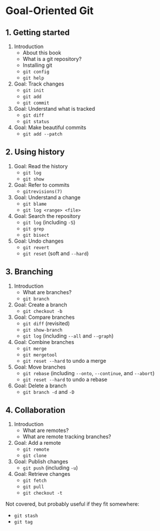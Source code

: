 # Goal-Oriented Git

## 1. Getting started

1. Introduction
    * About this book
    * What is a git repository?
    * Installing git
    * `git config`
    * `git help`
2. Goal: Track changes
    * `git init`
    * `git add`
    * `git commit`
3. Goal: Understand what is tracked
    * `git diff`
    * `git status`
4. Goal: Make beautiful commits
    * `git add --patch`

## 2. Using history

1. Goal: Read the history
    * `git log`
    * `git show`
2. Goal: Refer to commits
    * `gitrevisions(7)`
3. Goal: Understand a change
    * `git blame`
    * `git log <range> <file>`
4. Goal: Search the repository
    * `git log` (including `-S`)
    * `git grep`
    * `git bisect`
5. Goal: Undo changes
    * `git revert`
    * `git reset` (soft and `--hard`)

## 3. Branching

1. Introduction
    * What are branches?
    * `git branch`
2. Goal: Create a branch
    * `git checkout -b`
3. Goal: Compare branches
    * `git diff` (revisited)
    * `git show-branch`
    * `git log` (including `--all` and `--graph`)
4. Goal: Combine branches
    * `git merge`
    * `git mergetool`
    * `git reset --hard` to undo a merge
5. Goal: Move branches
    * `git rebase` (including `--onto`, `--continue`, and `--abort`)
    * `git reset --hard` to undo a rebase
6. Goal: Delete a branch
    * `git branch -d` and `-D`

## 4. Collaboration

1. Introduction
    * What are remotes?
    * What are remote tracking branches?
2. Goal: Add a remote
    * `git remote`
    * `git clone`
3. Goal: Publish changes
    * `git push` (including `-u`)
4. Goal: Retrieve changes
    * `git fetch`
    * `git pull`
    * `git checkout -t`


Not covered, but probably useful if they fit somewhere:

* `git stash`
* `git tag`
